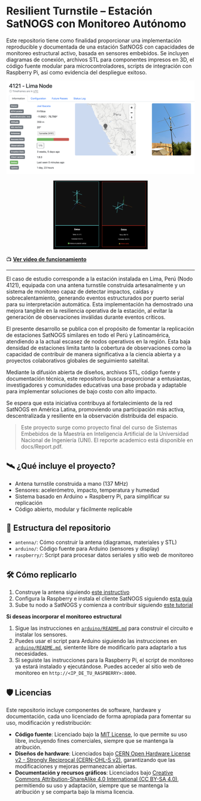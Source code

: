 # Resilient Turnstile – Estación SatNOGS con Monitoreo Autónomo

Este repositorio tiene como finalidad proporcionar una implementación reproducible y documentada de una estación SatNOGS con capacidades de monitoreo estructural activo, basada en sensores embebidos. Se incluyen diagramas de conexión, archivos STL para componentes impresos en 3D, el código fuente modular para microcontroladores, scripts de integración con Raspberry Pi, así como evidencia del despliegue exitoso.

[![Imagen de la estación SatNOGS](figs/StationPage.png)](https://network.satnogs.org/stations/4121)

<p align="center">
  <img src="figs/AntennaMonitor.png" width="50%">
</p>

📺 **[Ver video de funcionamiento](https://youtu.be/yltyIin1x2w)**

---

El caso de estudio corresponde a la estación instalada en Lima, Perú (Nodo 4121), equipada con una antena turnstile construida artesanalmente y un sistema de monitoreo capaz de detectar impactos, caídas y sobrecalentamiento, generando eventos estructurados por puerto serial para su interpretación automática. Esta implementación ha demostrado una mejora tangible en la resiliencia operativa de la estación, al evitar la generación de observaciones inválidas durante eventos críticos.

El presente desarrollo se publica con el propósito de fomentar la replicación de estaciones SatNOGS similares en todo el Perú y Latinoamérica, atendiendo a la actual escasez de nodos operativos en la región. Esta baja densidad de estaciones limita tanto la cobertura de observaciones como la capacidad de contribuir de manera significativa a la ciencia abierta y a proyectos colaborativos globales de seguimiento satelital.

Mediante la difusión abierta de diseños, archivos STL, código fuente y documentación técnica, este repositorio busca proporcionar a entusiastas, investigadores y comunidades educativas una base probada y adaptable para implementar soluciones de bajo costo con alto impacto. 

Se espera que esta iniciativa contribuya al fortalecimiento de la red SatNOGS en América Latina, promoviendo una participación más activa, descentralizada y resiliente en la observación distribuida del espacio.

> Este proyecto surge como proyecto final del curso de Sistemas Embebidos de la Maestría en Inteligencia Artificial de la Universidad Nacional de Ingeniería (UNI). El reporte academico está disponible en docs/Report.pdf.

## 🛰️ ¿Qué incluye el proyecto?

- Antena turnstile construida a mano (137 MHz)
- Sensores: acelerómetro, impacto, temperatura y humedad
- Sistema basado en Arduino + Raspberry Pi, para simplificar su replicación
- Código abierto, modular y fácilmente replicable

## 📂 Estructura del repositorio

- `antenna/`: Cómo construir la antena (diagramas, materiales y STL)
- `arduino/`: Código fuente para Arduino (sensores y display)
- `raspberry/`: Script para procesar datos seriales y sitio web de monitoreo

## 🛠️ Cómo replicarlo

1. Construye la antena siguiendo [este instructivo](antenna/README.md)
3. Configura la Raspberry e instala el cliente SatNOGS siguiendo [esta guía](raspberry/README.md)
4. Sube tu nodo a SatNOGS y comienza a contribuir siguiendo [este tutorial](https://wiki.satnogs.org/Getting_Started)

**Si deseas incorporar el monitoreo estructural**

1. Sigue las instrucciones en [`arduino/README.md`](arduino/README.md) para construir el circuito e instalar los sensores.
2. Puedes usar el script para Arduino siguiendo las instrucciones en [`arduino/README.md`](arduino/README.md), sientente libre de modificarlo para adaptarlo a tus necesidades.
3. Si seguiste las instrucciones para la Raspberry Pi, el script de monitoreo ya estará instalado y ejecutándose. Puedes acceder al sitio web de monitoreo en `http://<IP_DE_TU_RASPBERRY>:8000`.

## 🛡️ Licencias

Este repositorio incluye componentes de software, hardware y documentación, cada uno licenciado de forma apropiada para fomentar su uso, modificación y redistribución:

- **Código fuente**: Licenciado bajo la [MIT License](LICENSE), lo que permite su uso libre, incluyendo fines comerciales, siempre que se mantenga la atribución.
- **Diseños de hardware**: Licenciados bajo [CERN Open Hardware License v2 - Strongly Reciprocal (CERN-OHL-S v2)](LICENSE-HARDWARE), garantizando que las modificaciones y mejoras permanezcan abiertas.
- **Documentación y recursos gráficos**: Licenciados bajo [Creative Commons Attribution-ShareAlike 4.0 International (CC BY-SA 4.0)](LICENSE-DOCS), permitiendo su uso y adaptación, siempre que se mantenga la atribución y se comparta bajo la misma licencia.
